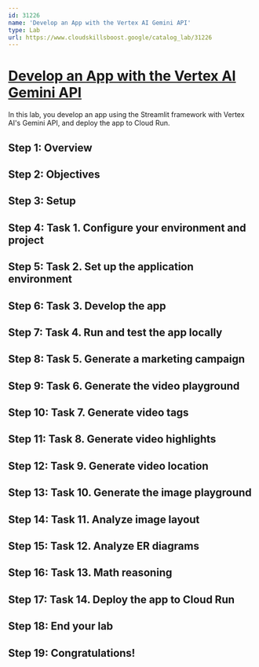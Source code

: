 ```yaml
---
id: 31226
name: 'Develop an App with the Vertex AI Gemini API'
type: Lab
url: https://www.cloudskillsboost.google/catalog_lab/31226
---
```


# [Develop an App with the Vertex AI Gemini API](https://www.cloudskillsboost.google/catalog_lab/31226)

In this lab, you develop an app using the Streamlit framework with Vertex AI's Gemini API, and deploy the app to Cloud Run.

## Step 1: Overview

## Step 2: Objectives

## Step 3: Setup

## Step 4: Task 1. Configure your environment and project

## Step 5: Task 2. Set up the application environment

## Step 6: Task 3. Develop the app

## Step 7: Task 4. Run and test the app locally

## Step 8: Task 5. Generate a marketing campaign

## Step 9: Task 6. Generate the video playground

## Step 10: Task 7. Generate video tags

## Step 11: Task 8. Generate video highlights

## Step 12: Task 9. Generate video location

## Step 13: Task 10. Generate the image playground

## Step 14: Task 11. Analyze image layout

## Step 15: Task 12. Analyze ER diagrams

## Step 16: Task 13. Math reasoning

## Step 17: Task 14. Deploy the app to Cloud Run

## Step 18: End your lab

## Step 19: Congratulations!
